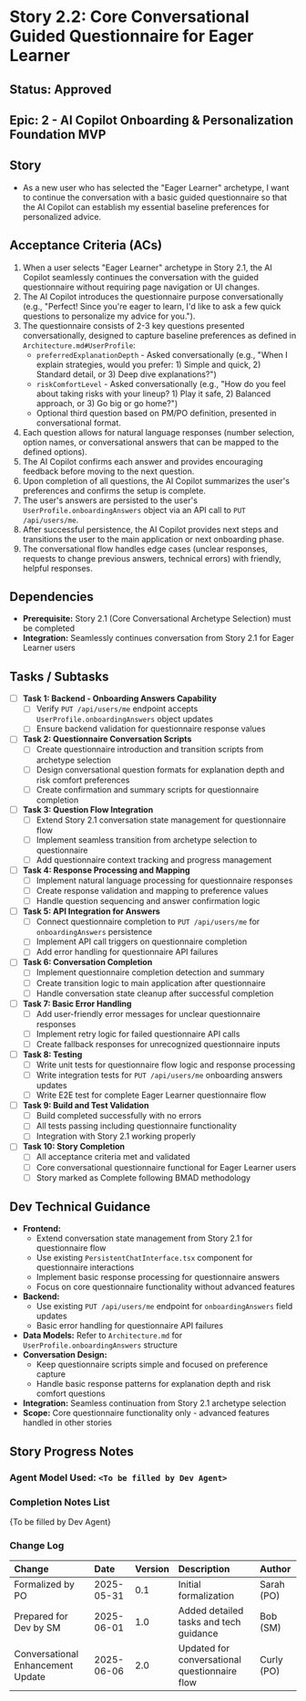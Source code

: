# Story 2.2: Core Conversational Guided Questionnaire for Eager Learner

## Status: Approved

## Epic: 2 - AI Copilot Onboarding & Personalization Foundation MVP

## Story

- As a new user who has selected the "Eager Learner" archetype, I want to continue the conversation with a basic guided questionnaire so that the AI Copilot can establish my essential baseline preferences for personalized advice.

## Acceptance Criteria (ACs)

1.  When a user selects "Eager Learner" archetype in Story 2.1, the AI Copilot seamlessly continues the conversation with the guided questionnaire without requiring page navigation or UI changes.
2.  The AI Copilot introduces the questionnaire purpose conversationally (e.g., "Perfect! Since you're eager to learn, I'd like to ask a few quick questions to personalize my advice for you.").
3.  The questionnaire consists of 2-3 key questions presented conversationally, designed to capture baseline preferences as defined in `Architecture.md#UserProfile`:
    * `preferredExplanationDepth` - Asked conversationally (e.g., "When I explain strategies, would you prefer: 1) Simple and quick, 2) Standard detail, or 3) Deep dive explanations?")
    * `riskComfortLevel` - Asked conversationally (e.g., "How do you feel about taking risks with your lineup? 1) Play it safe, 2) Balanced approach, or 3) Go big or go home?")
    * Optional third question based on PM/PO definition, presented in conversational format.
4.  Each question allows for natural language responses (number selection, option names, or conversational answers that can be mapped to the defined options).
5.  The AI Copilot confirms each answer and provides encouraging feedback before moving to the next question.
6.  Upon completion of all questions, the AI Copilot summarizes the user's preferences and confirms the setup is complete.
7.  The user's answers are persisted to the user's `UserProfile.onboardingAnswers` object via an API call to `PUT /api/users/me`.
8.  After successful persistence, the AI Copilot provides next steps and transitions the user to the main application or next onboarding phase.
9.  The conversational flow handles edge cases (unclear responses, requests to change previous answers, technical errors) with friendly, helpful responses.

## Dependencies

- **Prerequisite:** Story 2.1 (Core Conversational Archetype Selection) must be completed
- **Integration:** Seamlessly continues conversation from Story 2.1 for Eager Learner users

## Tasks / Subtasks

- [ ] **Task 1: Backend - Onboarding Answers Capability**
    - [ ] Verify `PUT /api/users/me` endpoint accepts `UserProfile.onboardingAnswers` object updates
    - [ ] Ensure backend validation for questionnaire response values

- [ ] **Task 2: Questionnaire Conversation Scripts**
    - [ ] Create questionnaire introduction and transition scripts from archetype selection
    - [ ] Design conversational question formats for explanation depth and risk comfort preferences
    - [ ] Create confirmation and summary scripts for questionnaire completion

- [ ] **Task 3: Question Flow Integration**
    - [ ] Extend Story 2.1 conversation state management for questionnaire flow
    - [ ] Implement seamless transition from archetype selection to questionnaire
    - [ ] Add questionnaire context tracking and progress management

- [ ] **Task 4: Response Processing and Mapping**
    - [ ] Implement natural language processing for questionnaire responses
    - [ ] Create response validation and mapping to preference values
    - [ ] Handle question sequencing and answer confirmation logic

- [ ] **Task 5: API Integration for Answers**
    - [ ] Connect questionnaire completion to `PUT /api/users/me` for `onboardingAnswers` persistence
    - [ ] Implement API call triggers on questionnaire completion
    - [ ] Add error handling for questionnaire API failures

- [ ] **Task 6: Conversation Completion**
    - [ ] Implement questionnaire completion detection and summary
    - [ ] Create transition logic to main application after questionnaire
    - [ ] Handle conversation state cleanup after successful completion

- [ ] **Task 7: Basic Error Handling**
    - [ ] Add user-friendly error messages for unclear questionnaire responses
    - [ ] Implement retry logic for failed questionnaire API calls
    - [ ] Create fallback responses for unrecognized questionnaire inputs

- [ ] **Task 8: Testing**
    - [ ] Write unit tests for questionnaire flow logic and response processing
    - [ ] Write integration tests for `PUT /api/users/me` onboarding answers updates
    - [ ] Write E2E test for complete Eager Learner questionnaire flow

- [ ] **Task 9: Build and Test Validation**
    - [ ] Build completed successfully with no errors
    - [ ] All tests passing including questionnaire functionality
    - [ ] Integration with Story 2.1 working properly

- [ ] **Task 10: Story Completion**
    - [ ] All acceptance criteria met and validated
    - [ ] Core conversational questionnaire functional for Eager Learner users
    - [ ] Story marked as Complete following BMAD methodology

## Dev Technical Guidance

- **Frontend:**
    - Extend conversation state management from Story 2.1 for questionnaire flow
    - Use existing `PersistentChatInterface.tsx` component for questionnaire interactions
    - Implement basic response processing for questionnaire answers
    - Focus on core questionnaire functionality without advanced features
- **Backend:**
    - Use existing `PUT /api/users/me` endpoint for `onboardingAnswers` field updates
    - Basic error handling for questionnaire API failures
- **Data Models:** Refer to `Architecture.md` for `UserProfile.onboardingAnswers` structure
- **Conversation Design:**
    - Keep questionnaire scripts simple and focused on preference capture
    - Handle basic response patterns for explanation depth and risk comfort questions
- **Integration:** Seamless continuation from Story 2.1 archetype selection
- **Scope:** Core questionnaire functionality only - advanced features handled in other stories

## Story Progress Notes

### Agent Model Used: `<To be filled by Dev Agent>`

### Completion Notes List

{To be filled by Dev Agent}

### Change Log

| Change                                    | Date       | Version | Description                                     | Author     |
| :---------------------------------------- | :--------- | :------ | :---------------------------------------------- | :--------- |
| Formalized by PO                          | 2025-05-31 | 0.1     | Initial formalization                           | Sarah (PO) |
| Prepared for Dev by SM                    | 2025-06-01 | 1.0     | Added detailed tasks and tech guidance          | Bob (SM)   |
| Conversational Enhancement Update         | 2025-06-06 | 2.0     | Updated for conversational questionnaire flow  | Curly (PO) |